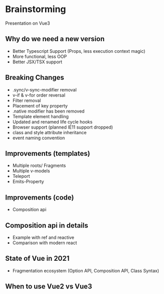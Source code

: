 # Brainstorming
Presentation on Vue3

## Why do we need a new version
* Better Typescript Support (Props, less execution context magic)
* More functional, less OOP
* Better JSX/TSX support

## Breaking Changes
* .sync/v-sync-modifier removal
* v-if & v-for order reversal
* Filter removal
* Placement of key property
* .native modifier has been removed
* Template element handling
* Updated and renamed life cycle hooks
* Browser support (planned IE11 support dropped)
* class and style attribute inheritance
* event naming convention

## Improvements (templates)
* Multiple roots/ Fragments
* Multiple v-models
* Teleport
* Emits-Property

## Improvements (code)
* Composition api

## Composition api in details
* Example with ref and reactive
* Comparison with modern react

## State of Vue in 2021
* Fragmentation ecosystem (Option API, Composition API, Class Syntax)

## When to use Vue2 vs Vue3